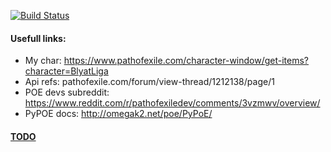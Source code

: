 [![Build Status](https://travis-ci.com/Skrierz/poe_gems_requirements.svg?branch=master)](https://travis-ci.com/Skrierz/poe_gems_requirements)
#### Usefull links:
* My char: https://www.pathofexile.com/character-window/get-items?character=BlyatLiga
* Api refs: pathofexile.com/forum/view-thread/1212138/page/1
* POE devs subreddit: https://www.reddit.com/r/pathofexiledev/comments/3vzmwv/overview/
* PyPOE docs: http://omegak2.net/poe/PyPoE/

#### [TODO](https://trello.com/b/86nFTYjV)
